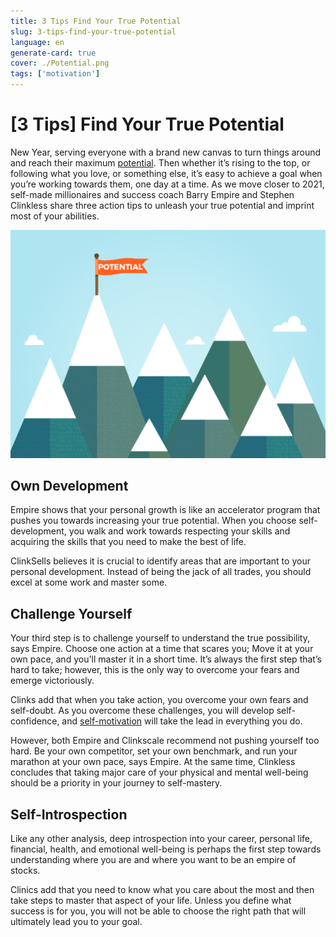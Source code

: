 ```yaml
---
title: 3 Tips Find Your True Potential
slug: 3-tips-find-your-true-potential
language: en
generate-card: true
cover: ./Potential.png
tags: ['motivation']
---
```


# [3 Tips] Find Your True Potential

New Year, serving everyone with a brand new canvas to turn things around and reach their maximum [potential](https://www.entrepreneur.com/article/360789). Then whether it’s rising to the top, or following what you love, or something else, it’s easy to achieve a goal when you’re working towards them, one day at a time. As we move closer to 2021, self-made millionaires and success coach Barry Empire and Stephen Clinkless share three action tips to unleash your true potential and imprint most of your abilities.

![](./Potential.png)

## Own Development

Empire shows that your personal growth is like an accelerator program that pushes you towards increasing your true potential. When you choose self-development, you walk and work towards respecting your skills and acquiring the skills that you need to make the best of life.

ClinkSells believes it is crucial to identify areas that are important to your personal development. Instead of being the jack of all trades, you should excel at some work and master some.

## Challenge Yourself

Your third step is to challenge yourself to understand the true possibility, says Empire. Choose one action at a time that scares you; Move it at your own pace, and you'll master it in a short time. It’s always the first step that’s hard to take; however, this is the only way to overcome your fears and emerge victoriously.

Clinks add that when you take action, you overcome your own fears and self-doubt. As you overcome these challenges, you will develop self-confidence, and [self-motivation](what-is-motivation-3-simple-tricks-for-inspire-yourself) will take the lead in everything you do.

However, both Empire and Clinkscale recommend not pushing yourself too hard. Be your own competitor, set your own benchmark, and run your marathon at your own pace, says Empire. At the same time, Clinkless concludes that taking major care of your physical and mental well-being should be a priority in your journey to self-mastery.

## Self-Introspection

Like any other analysis, deep introspection into your career, personal life, financial, health, and emotional well-being is perhaps the first step towards understanding where you are and where you want to be an empire of stocks.

Clinics add that you need to know what you care about the most and then take steps to master that aspect of your life. Unless you define what success is for you, you will not be able to choose the right path that will ultimately lead you to your goal.
